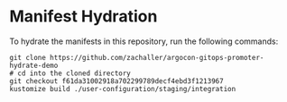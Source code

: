 # Manifest Hydration

To hydrate the manifests in this repository, run the following commands:

```shell
git clone https://github.com/zachaller/argocon-gitops-promoter-hydrate-demo
# cd into the cloned directory
git checkout f61da31002918a702299789decf4ebd3f1213967
kustomize build ./user-configuration/staging/integration
```
